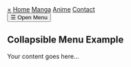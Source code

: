 <html lang="en">
<head>
    <meta charset="UTF-8">
    <meta name="viewport" content="width=device-width, initial-scale=1.0">
    <link rel="stylesheet" href="styles.css">
    <title>My Collapsible Menu</title>
</head>
<body>
    <div id="mySidebar" class="sidebar">
        <a href="javascript:void(0)" class="closebtn" onclick="closeNav()">×</a>
        <a href="https://shadowassassin1.github.io/">Home</a>
        <a href="#">Manga</a>
        <a href="#">Anime</a>
        <a href="#">Contact</a>
    </div>
    <div id="main">
        <button class="openbtn" onclick="openNav()">☰ Open Menu</button>
        <h2>Collapsible Menu Example</h2>
        <p>Your content goes here...</p>
    </div>
    <script src="script.js"></script>
</body>
</html>

